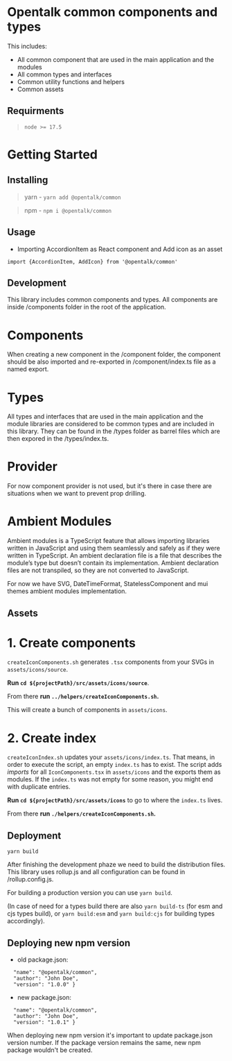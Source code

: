 <!--
SPDX-FileCopyrightText: OpenTalk GmbH <mail@opentalk.eu>

SPDX-License-Identifier: EUPL-1.2
-->

# Opentalk common components and types

This includes:

- All common component that are used in the main application and the modules
- All common types and interfaces
- Common utility functions and helpers
- Common assets

## Requirments

> ```node >= 17.5```

# Getting Started

## Installing

> yarn - `yarn add @opentalk/common`

> npm - `npm i @opentalk/common`

## Usage

- Importing AccordionItem as React component and Add icon as an asset

`import {AccordionItem, AddIcon} from '@opentalk/common'`

## Development

This library includes common components and types. All components are inside /components folder in the root of the application.

# Components

When creating a new component in the /component folder, the component should be also imported and re-exported in /component/index.ts file as a named export.

# Types

All types and interfaces that are used in the main application and the module libraries are considered to be common types and are included in this library.
They can be found in the /types folder as barrel files which are then expored in the /types/index.ts.

# Provider

For now component provider is not used, but it's there in case there are situations when we want to prevent prop drilling.

# Ambient Modules

Ambient modules is a TypeScript feature that allows importing libraries written in JavaScript and using them seamlessly and safely as if they were written in TypeScript.
An ambient declaration file is a file that describes the module’s type but doesn’t contain its implementation. Ambient declaration files are not transpiled, so they are not converted to JavaScript.

For now we have SVG, DateTimeFormat, StatelessComponent and mui themes ambient modules implementation.

## Assets

# 1. Create components

`createIconComponents.sh` generates `.tsx` components from your SVGs in `assets/icons/source`.

**Run `cd ${projectPath}/src/assets/icons/source`**.

From there **run `../helpers/createIconComponents.sh`.**

This will create a bunch of components in `assets/icons`.

# 2. Create index

`createIconIndex.sh` updates your `assets/icons/index.ts`. That means, in order to execute the script, an empty `index.ts` has to exist. The script adds _imports_ for all `IconComponents.tsx` in `assets/icons` and the exports them as modules. If the `index.ts` was not empty for some reason, you might end with duplicate entries.

**Run `cd ${projectPath}/src/assets/icons`** to go to where the `index.ts` lives.

From there **run `./helpers/createIconComponents.sh`.**

## Deployment

`yarn build`

After finishing the development phaze we need to build the distribution files.
This library uses rollup.js and all configuration can be found in /rollup.config.js.

For building a production version you can use `yarn build`.

(In case of need for a types build there are also `yarn build-ts` (for esm and cjs types build), or `yarn build:esm` and `yarn build:cjs` for building types accordingly).

## Deploying new npm version

- old package.json:
```{
  "name": "@opentalk/common",
  "author": "John Doe",
  "version": "1.0.0" }
  ```
- new package.json:
```{
  "name": "@opentalk/common",
  "author": "John Doe",
  "version": "1.0.1" }
  ```

When deploying new npm version it's important to update package.json version number. If the package version remains the same, new npm package wouldn't be created.
